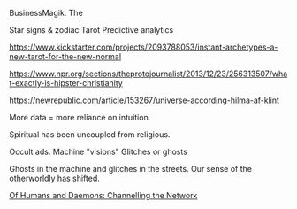 ---
---

BusinessMagik. The 

Star signs & zodiac
Tarot
Predictive analytics

https://www.kickstarter.com/projects/2093788053/instant-archetypes-a-new-tarot-for-the-new-normal

https://www.npr.org/sections/theprotojournalist/2013/12/23/256313507/what-exactly-is-hipster-christianity

https://newrepublic.com/article/153267/universe-according-hilma-af-klint

More data = more reliance on intuition.

Spiritual has been uncoupled from religious.

Occult ads.
Machine "visions"
Glitches or ghosts

Ghosts in the machine and glitches in the streets. Our sense of the otherworldly has shifted.

[Of Humans and Daemons: Channelling the Network](https://matildepark.ca/2019/04/Beyond-Wired)
